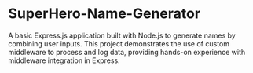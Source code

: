 # SuperHero-Name-Generator
A basic Express.js application built with Node.js to generate names by combining user inputs. This project demonstrates the use of custom middleware to process and log data, providing hands-on experience with middleware integration in Express.
